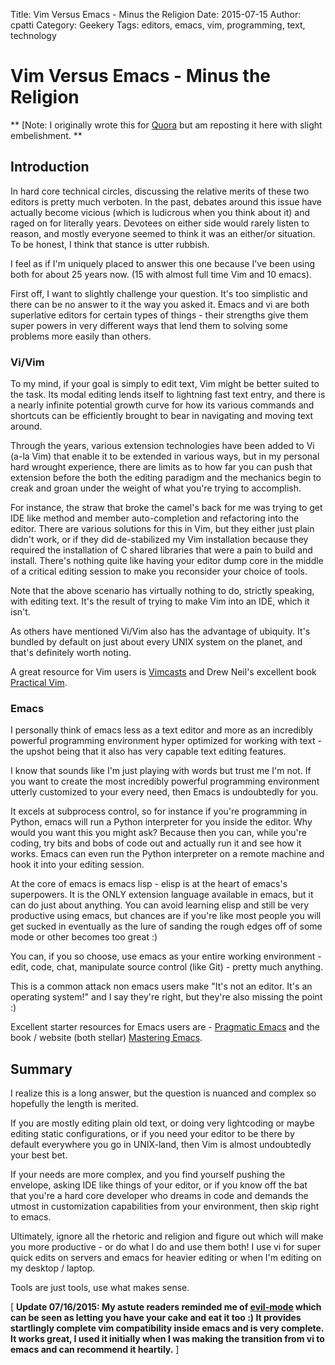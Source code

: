 Title: Vim Versus Emacs - Minus the Religion
Date: 2015-07-15
Author: cpatti
Category: Geekery
Tags: editors, emacs, vim, programming, text, technology

# Vim Versus Emacs - Minus the Religion

** [Note: I originally wrote this for [Quora](http://www.quora.com/Text-Editors/Which-is-better-Vim-or-Emacs-Why/answer/Christopher-Patti) but am reposting it here with slight embelishment. **

## Introduction

In hard core technical circles, discussing the relative merits of
these two editors is pretty much verboten. In the past, debates around
this issue have actually become vicious (which is ludicrous when you
think about it) and raged on for literally years. Devotees on either
side would rarely listen to reason, and mostly everyone seemed to
think it was an either/or situation. To be honest, I think that stance
is utter rubbish.

<!--more-->
I feel as if I'm uniquely placed to answer this one because I've been
using both for about 25 years now. (15 with almost full time Vim and
10 emacs).

First off, I want to slightly challenge your question.  It's too
simplistic and there can be no answer to it the way you asked it.
Emacs and vi are both superlative editors for certain types of
things - their strengths give them super powers in very different ways
that lend them to solving some problems more easily than others.

### Vi/Vim

To my mind, if your goal is simply to edit text, Vim might be better
suited to the task.  Its modal editing lends itself to lightning fast
text entry, and there is a nearly infinite potential growth curve for
how its various commands and shortcuts can be efficiently brought to
bear in navigating and moving text around.

Through the years, various extension technologies have been added to
Vi (a-la Vim) that enable it to be extended in various ways, but in my
personal hard wrought experience, there are limits as to how far you
can push that extension before the both the editing paradigm and the
mechanics begin to creak and groan under the weight of what you're
trying to accomplish.

For instance, the straw that broke the camel's back for me was trying
to get IDE like method and member auto-completion and refactoring into
the editor.  There are various solutions for this in Vim, but they
either just plain didn't work, or if they did de-stabilized my Vim
installation because they required the installation of C shared
libraries that were a pain to build and install. There's nothing quite
like having your editor dump core in the middle of a critical editing
session to make you reconsider your choice of tools.

Note that the above scenario has virtually nothing to do, strictly
speaking, with editing text.  It's the result of trying to make Vim
into an IDE, which it isn't.

As others have mentioned Vi/Vim also has the advantage of ubiquity.
It's bundled by default on just about every UNIX system on the planet,
and that's definitely worth noting.

A great resource for Vim users is [Vimcasts](http://www.vimcasts.com)
and Drew Neil's excellent book [Practical Vim](https://pragprog.com/book/dnvim/practical-vim).

### Emacs

I personally think of emacs less as a text editor and more as an
incredibly powerful programming environment hyper optimized for
working with text - the upshot being that it also has very capable
text editing features.

I know that sounds like I'm just playing with words but trust me I'm
not.  If you want to create the most incredibly powerful programming
environment utterly customized to your every need, then Emacs is
undoubtedly for you.

It excels at subprocess control, so for instance if you're programming
in Python, emacs will run a Python interpreter for you inside the
editor. Why would you want this you might ask? Because then you can,
while you're coding, try bits and bobs of code out and actually run it
and see how it works.  Emacs can even run the Python interpreter on a
remote machine and hook it into your editing session.

At the core of emacs is emacs lisp - elisp is at the heart of emacs's
superpowers.  It is the ONLY extension language available in emacs,
but it can do just about anything.  You can avoid learning elisp and
still be very productive using emacs, but chances are if you're like
most people you will get sucked in eventually as the lure of sanding
the rough edges off of some mode or other becomes too great :)

You can, if you so choose, use emacs as your entire working
environment - edit, code, chat, manipulate source control (like Git) -
pretty much anything.

This is a common attack non emacs users make "It's not an editor. It's
an operating system!" and I say they're right, but they're also
missing the point :)

Excellent starter resources for Emacs users are - [Pragmatic Emacs](http://pragmaticemacs.com/) and
the book / website (both stellar) [Mastering Emacs](https://www.masteringemacs.org/).

## Summary

I realize this is a long answer, but the question is nuanced and
complex so hopefully the length is merited.

If you are mostly editing plain old text, or doing very lightcoding
or maybe editing static configurations, or if you need your editor
to be there by default everywhere you go in UNIX-land, then Vim is
almost undoubtedly your best bet.

If your needs are more complex, and you find yourself pushing the
envelope, asking IDE like things of your editor, or if you know off
the bat that you're a hard core developer who dreams in code and
demands the utmost in customization capabilities from your
environment, then skip right to emacs.

Ultimately, ignore all the rhetoric and religion and figure out which
will make you more productive - or do what I do and use them both! I
use vi for super quick edits on servers and emacs for heavier editing
or when I'm editing on my desktop / laptop.

Tools are just tools, use what makes sense.

[ **Update 07/16/2015: My astute readers reminded me of [evil-mode](http://www.emacswiki.org/emacs/Evil)
which can be seen as letting you have your cake and eat it too :) It
provides startlingly complete vim compatibility inside emacs and is
very complete.  It works great, I used it initially when I was making
the transition from vi to emacs and can recommend it heartily.** ]
